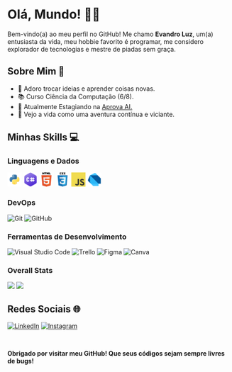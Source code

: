 
# Olá, Mundo! 👋🏼​</h1>

Bem-vindo(a) ao meu perfil no GitHub! Me chamo <b>Evandro Luz</b>, um(a) entusiasta da vida, meu hobbie favorito é programar, me considero explorador de tecnologias e mestre de piadas sem graça.

## Sobre Mim 🧐
  <ul>
    <li>💬 Adoro trocar ideias e aprender coisas novas.</li> 
    <li>📚 Curso Ciência da Computação (6/8).</li> 
    <li>💼 Atualmente Estagiando na <a href="https://aprova-ai.com" target="_blank">Aprova AI.</a></li> 
    <li>🧬 Vejo a vida como uma aventura contínua e viciante.</li> 
  </ul>

## Minhas Skills 💻
### Linguagens e Dados
<code><img height="32" src="https://raw.githubusercontent.com/github/explore/80688e429a7d4ef2fca1e82350fe8e3517d3494d/topics/python/python.png" alt="Python"/></code>
<code><img height="32" src="https://raw.githubusercontent.com/github/explore/80688e429a7d4ef2fca1e82350fe8e3517d3494d/topics/csharp/csharp.png" alt="C Sharp"/></code>
<code><img height="32" src="https://raw.githubusercontent.com/github/explore/80688e429a7d4ef2fca1e82350fe8e3517d3494d/topics/html/html.png" alt="HTML5"/></code>
<code><img height="32" src="https://raw.githubusercontent.com/github/explore/80688e429a7d4ef2fca1e82350fe8e3517d3494d/topics/css/css.png" alt="CSS"/></code>
<code><img height="32" src="https://raw.githubusercontent.com/github/explore/80688e429a7d4ef2fca1e82350fe8e3517d3494d/topics/javascript/javascript.png" alt="JavaScript"/></code>
<code><img height="32" src="https://raw.githubusercontent.com/github/explore/80688e429a7d4ef2fca1e82350fe8e3517d3494d/topics/dart/dart.png" alt="Dart"/></code>

### DevOps
![Git](https://img.shields.io/badge/-Git-333333?style=flat&logo=git)
![GitHub](https://img.shields.io/badge/-GitHub-333333?style=flat&logo=github)

### Ferramentas de Desenvolvimento
![Visual Studio Code](https://img.shields.io/badge/-Visual%20Studio%20Code-333333?style=flat&logo=visual-studio-code&logoColor=cyan)
![Trello](https://img.shields.io/badge/-Trello-333333?style=flat&logo=trello&logoColor=cyan)
![Figma](https://img.shields.io/badge/-Figma-333333?style=flat&logo=figma&logoColor=cyan)
![Canva](https://img.shields.io/badge/-Canva-333333?style=flat&logo=canva&logoColor=cyan)
  
<div display="in-line" align="left">
<h3>Overall Stats</h3>
<img height="180em" src="https://github-readme-stats.vercel.app/api?username=d3vluz&show_icons=true&theme=rose_pine&include_all_commits=true&count_private=true"/>
<img height="180em" src="https://github-readme-stats.vercel.app/api/top-langs/?username=d3vluz&layout=compact&langs_count=7&theme=rose_pine" />
</div>

## Redes Sociais 🌐​
<a href="https://www.linkedin.com/in/evandro-luz-579864300/" target="_blank">![LinkedIn](https://img.shields.io/badge/LinkedIn-0077B5?style=for-the-badge&logo=linkedin&logoColor=white)</a>
<a href="https://www.instagram.com/evandroluzjr/" target="_blank">![Instagram](https://img.shields.io/badge/Instagram-0077B5?style=for-the-badge&logo=instagram&logoColor=white)</a>

<br><p><b>Obrigado por visitar meu GitHub! Que seus códigos sejam sempre livres de bugs!</b></p>

